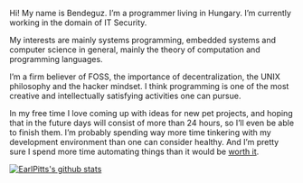 Hi! My name is Bendeguz. I’m a programmer living in Hungary. I’m currently working in the domain of IT Security.

My interests are mainly systems programming, embedded systems and computer science in general, mainly the theory of computation and programming languages.

I’m a firm believer of FOSS, the importance of decentralization, the UNIX philosophy and the hacker mindset. I think programming is one of the most creative and intellectually satisfying activities one can pursue.

In my free time I love coming up with ideas for new pet projects, and hoping that in the future days will consist of more than 24 hours, so I’ll even be able to finish them. I’m probably spending way more time tinkering with my development environment than one can consider healthy. And I’m pretty sure I spend more time automating things than it would be [worth it](https://xkcd.com/1205/).

[![EarlPitts's github stats](https://github-readme-stats.vercel.app/api?username=earlpitts)](https://github.com/anuraghazra/github-readme-stats)
